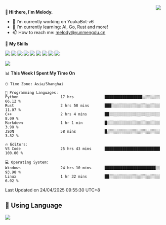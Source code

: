 <a href="#">
  <img align="right" src="https://github-readme-stats.vercel.app/api?username=melodyyuuka&count_private=true&show_icons=true" />
</a>

**👋 Hi there, I`m Melody.**

- 🔭 I’m currently working on YuukaBot-v6
- 🌱 I’m currently learning: AI, Go, Rust and more!
- 📫 How to reach me: melody@yunmengdu.cn

🌟 **My Skills** 

![](https://img.shields.io/badge/-Python-3e74a2?style=flat-square&logo=Python&logoColor=fff)
![](https://img.shields.io/badge/-Java-007396?style=flat-square&logo=OpenJDK&logoColor=fff)
![](https://img.shields.io/badge/-Node.js-339933?style=flat-square&logo=Node.js&logoColor=fff)
![](https://img.shields.io/badge/-Git-f05032?style=flat-square&logo=git&logoColor=fff)
![](https://img.shields.io/badge/-PostgreSQL-4169e1?style=flat-square&logo=PostgreSQL&logoColor=fff)
![](https://img.shields.io/badge/-Rust-000000?style=flat-square&logo=rust&logoColor=fff)
![](https://img.shields.io/badge/-VSCode-007acc?style=flat-square&logo=Visual-Studio-Code&logoColor=fff)
![](https://img.shields.io/badge/-FastAPI-009688?style=flat-square&logo=FastAPI&logoColor=fff)
![](https://img.shields.io/badge/-Linux-000000?style=flat-square&logo=Linux&logoColor=fff)


![](https://wakatime.com/badge/user/fa6dc0e2-47c5-4d2d-ae45-69fec6f2122c.svg)

<!--START_SECTION:waka-->
📊 **This Week I Spent My Time On** 

```text
🕑︎ Time Zone: Asia/Shanghai

💬 Programming Languages: 
Python                   17 hrs              █████████████████░░░░░░░░   66.12 % 
Rust                     2 hrs 50 mins       ███░░░░░░░░░░░░░░░░░░░░░░   11.07 % 
C++                      2 hrs 4 mins        ██░░░░░░░░░░░░░░░░░░░░░░░    8.09 % 
Markdown                 1 hr 1 min          █░░░░░░░░░░░░░░░░░░░░░░░░    3.98 % 
JSON                     58 mins             █░░░░░░░░░░░░░░░░░░░░░░░░    3.82 % 

🔥 Editors: 
VS Code                  25 hrs 43 mins      █████████████████████████   100.00 % 

💻 Operating System: 
Windows                  24 hrs 10 mins      ███████████████████████░░   93.98 % 
Linux                    1 hr 32 mins        ██░░░░░░░░░░░░░░░░░░░░░░░    6.02 % 
```


 Last Updated on 24/04/2025 09:55:30 UTC+8
<!--END_SECTION:waka-->

## 🥰 **Using Language**

![](https://github-readme-stats.vercel.app/api/wakatime?username=MelodyYuyuko&layout=compact&hide_border=true)
